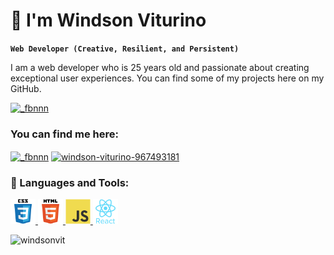# 🚴 I'm Windson Viturino
**`Web Developer (Creative, Resilient, and Persistent)`**

I am a web developer who is 25 years old and passionate about creating exceptional user experiences.
You can find some of my projects here on my GitHub.

<p align="left"> <a href="https://twitter.com/_fbnnn" target="blank"><img src="https://img.shields.io/twitter/follow/_fbnnn?logo=twitter&style=for-the-badge" alt="_fbnnn" /></a> </p>

<h3 align="left">You can find me here:</h3>
<p align="left">
<a href="https://twitter.com/_fbnnn" target="blank"><img align="center" src="https://raw.githubusercontent.com/rahuldkjain/github-profile-readme-generator/master/src/images/icons/Social/twitter.svg" alt="_fbnnn" height="30" width="40" /></a>
<a href="https://linkedin.com/in/windson-viturino-967493181" target="blank"><img align="center" src="https://raw.githubusercontent.com/rahuldkjain/github-profile-readme-generator/master/src/images/icons/Social/linked-in-alt.svg" alt="windson-viturino-967493181" height="30" width="40" /></a>
</p>

<h3 align="left">🧰 Languages and Tools:</h3>
<p align="left"> <a href="https://www.w3schools.com/css/" target="_blank" rel="noreferrer"> <img src="https://raw.githubusercontent.com/devicons/devicon/master/icons/css3/css3-original-wordmark.svg" alt="css3" width="40" height="40"/> </a> <a href="https://www.w3.org/html/" target="_blank" rel="noreferrer"> <img src="https://raw.githubusercontent.com/devicons/devicon/master/icons/html5/html5-original-wordmark.svg" alt="html5" width="40" height="40"/> </a> <a href="https://developer.mozilla.org/en-US/docs/Web/JavaScript" target="_blank" rel="noreferrer"> <img src="https://raw.githubusercontent.com/devicons/devicon/master/icons/javascript/javascript-original.svg" alt="javascript" width="40" height="40"/> </a> <a href="https://reactjs.org/" target="_blank" rel="noreferrer"> <img src="https://raw.githubusercontent.com/devicons/devicon/master/icons/react/react-original-wordmark.svg" alt="react" width="40" height="40"/> </a> </p>
<p><img align="left" src="https://github-readme-stats.vercel.app/api/top-langs?username=windsonvit&show_icons=true&locale=en&layout=compact" alt="windsonvit" /></p>

